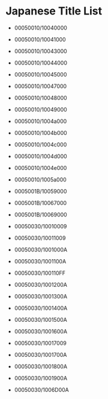 # Japanese Title List

- 00050010/10040000 
- 00050010/10041000 
- 00050010/10043000 
- 00050010/10044000 
- 00050010/10045000 
- 00050010/10047000 
- 00050010/10048000 
- 00050010/10049000 
- 00050010/1004a000 
- 00050010/1004b000 
- 00050010/1004c000 
- 00050010/1004d000 
- 00050010/1004e000 
- 00050010/1005a000 

- 0005001B/10059000 
- 0005001B/10067000 
- 0005001B/10069000 

- 00050030/10010009 
- 00050030/10011009 
- 00050030/1001000A 
- 00050030/1001100A 
- 00050030/100110FF 
- 00050030/1001200A 
- 00050030/1001300A 
- 00050030/1001400A 
- 00050030/1001500A 
- 00050030/1001600A 
- 00050030/10017009 
- 00050030/1001700A 
- 00050030/1001800A 
- 00050030/1001900A 
- 00050030/1006D00A 